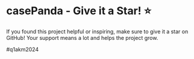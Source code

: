 
# casePanda - Give it a Star! ⭐
If you found this project helpful or inspiring, make sure to give it a star on GitHub! Your support means a lot and helps the project grow.

#q1akm2024
